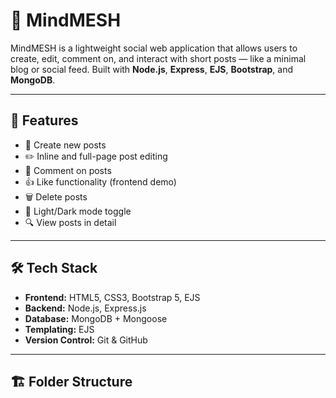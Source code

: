 # 🧠 MindMESH

MindMESH is a lightweight social web application that allows users to create, edit, comment on, and interact with short posts — like a minimal blog or social feed. Built with **Node.js**, **Express**, **EJS**, **Bootstrap**, and **MongoDB**.

---

## 🚀 Features

- 📝 Create new posts
- ✏️ Inline and full-page post editing
- 💬 Comment on posts
- 👍 Like functionality (frontend demo)
- 🗑️ Delete posts
- 🌙 Light/Dark mode toggle
- 🔍 View posts in detail

---

## 🛠️ Tech Stack

- **Frontend:** HTML5, CSS3, Bootstrap 5, EJS
- **Backend:** Node.js, Express.js
- **Database:** MongoDB + Mongoose
- **Templating:** EJS
- **Version Control:** Git & GitHub

---

## 🏗️ Folder Structure

